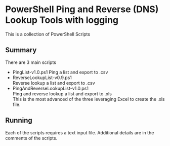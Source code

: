 PowerShell Ping and Reverse (DNS) Lookup Tools with logging
===========================================

This is a collection of PowerShell Scripts

## Summary ##

There are 3 main scripts

* PingList-v1.0.ps1
   Ping a list and export to .csv
* ReverseLookupList-v0.9.ps1  
   Reverse lookup a list and export to .csv
* PingAndReverseLookupList-v1.0.ps1  
   Ping and reverse lookup a list and export to .xls  
   This is the most advanced of the three leveraging Excel to create the .xls file.

## Running ##

Each of the scripts requires a text input file. Additional details are in the comments of the scripts.